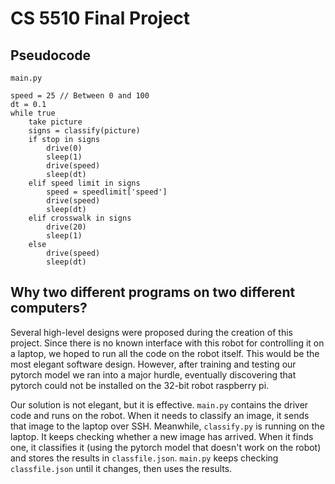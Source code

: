 # CS 5510 Final Project

## Pseudocode
`main.py`
```
speed = 25 // Between 0 and 100
dt = 0.1
while true
    take picture
    signs = classify(picture)
    if stop in signs
        drive(0)
        sleep(1)
        drive(speed)
        sleep(dt)
    elif speed limit in signs
        speed = speedlimit['speed']
        drive(speed)
        sleep(dt)
    elif crosswalk in signs
        drive(20)
        sleep(1)
    else
        drive(speed)
        sleep(dt)
```

## Why two different programs on two different computers? 
Several high-level designs were proposed during the creation of this project. Since there is no known interface with this robot for controlling it on a laptop, we hoped to run all the code on the robot itself. This would be the most elegant software design. However, after training and testing our pytorch model we ran into a major hurdle, eventually discovering that pytorch could not be installed on the 32-bit robot raspberry pi.

Our solution is not elegant, but it is effective. `main.py` contains the driver code and runs on the robot. When it needs to classify an image, it sends that image to the laptop over SSH. Meanwhile, `classify.py` is running on the laptop. It keeps checking whether a new image has arrived. When it finds one, it classifies it (using the pytorch model that doesn't work on the robot) and stores the results in `classfile.json`. `main.py` keeps checking `classfile.json` until it changes, then uses the results.
